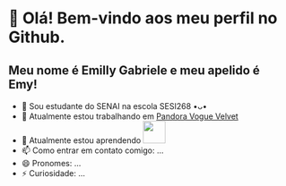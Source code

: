 # 👋 Olá! Bem-vindo aos meu perfil no Github.
## Meu nome é Emilly Gabriele e meu apelido é Emy!
- 🏫 Sou estudante do SENAI na escola SESI268 •ᴗ•
- 🔭 Atualmente estou trabalhando em [Pandora Vogue Velvet](https://github.com/EmyyS2/PandoraVogueVelvet.git)
- 🌱 Atualmente estou aprendendo
  <img src="https://cdn.jsdelivr.net/gh/devicons/devicon/icons/php/php-original.svg" width="40" height="40"/>
- 📫 Como entrar em contato comigo: ...
- 😄 Pronomes: ...
- ⚡ Curiosidade: ...
